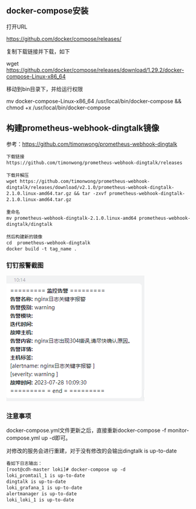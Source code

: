 ﻿## docker-compose安装

打开URL

https://github.com/docker/compose/releases/

复制下载链接并下载，如下

wget https://github.com/docker/compose/releases/download/1.29.2/docker-compose-Linux-x86_64

移动到bin目录下，并给运行权限

mv docker-compose-Linux-x86_64 /usr/local/bin/docker-compose  &&  chmod +x /usr/local/bin/docker-compose

## 构建prometheus-webhook-dingtalk镜像

参考：https://github.com/timonwong/prometheus-webhook-dingtalk

```shell
下载链接
https://github.com/timonwong/prometheus-webhook-dingtalk/releases

下载并解压
wget https://github.com/timonwong/prometheus-webhook-dingtalk/releases/download/v2.1.0/prometheus-webhook-dingtalk-2.1.0.linux-amd64.tar.gz && tar -zxvf prometheus-webhook-dingtalk-2.1.0.linux-amd64.tar.gz 

重命名
mv prometheus-webhook-dingtalk-2.1.0.linux-amd64 prometheus-webhook-dingtalk/dingtalk

然后构建新的镜像
cd  prometheus-webhook-dingtalk
docker build -t tag_name . 

```

### 钉钉报警截图

![图片](钉钉报警截图.png)





### 注意事项

docker-compose.yml文件更新之后，直接重新docker-compose -f monitor-compose.yml up -d即可。

对修改的服务会进行重建，对于没有修改的会输出dingtalk is up-to-date

```shell
看如下日志输出：
[root@cdh-master loki]# docker-compose up -d
loki_promtail_1 is up-to-date
dingtalk is up-to-date
loki_grafana_1 is up-to-date
alertmanager is up-to-date
loki_loki_1 is up-to-date
```

